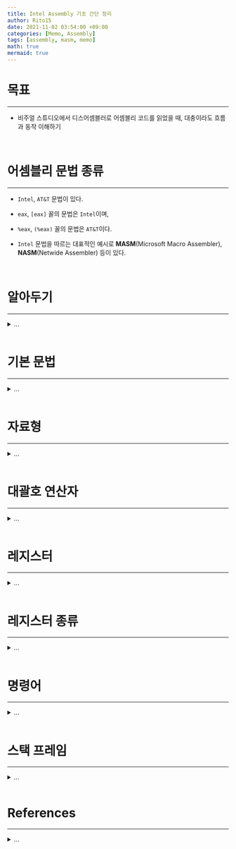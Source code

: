 ```yaml
---
title: Intel Assembly 기초 간단 정리
author: Rito15
date: 2021-11-02 03:54:00 +09:00
categories: [Memo, Assembly]
tags: [assembly, masm, memo]
math: true
mermaid: true
---
```



# 목표
---
- 비주얼 스튜디오에서 디스어셈블러로 어셈블리 코드를 읽었을 때, 대충이라도 흐름과 동작 이해하기

<br>



# 어셈블리 문법 종류
---

- `Intel`, `AT&T` 문법이 있다.

- `eax`, `[eax]` 꼴의 문법은 `Intel`이며,
- `%eax`, `(%eax)` 꼴의 문법은 `AT&T`이다.

- `Intel` 문법을 따르는 대표적인 예시로 **MASM**(Microsoft Macro Assembler), **NASM**(Netwide Assembler) 등이 있다.

<br>



# 알아두기
---

<details>
<summary markdown="span">
...
</summary>

## **어셈블리 연산의 특징**

메모리 주소 간의 연산을 수행할 때,

특정 주소에서 주소로 직접 연산할 수 없고, 반드시 레지스터를 거쳐간다.

예를 들어 메모리 **0x24** 위치의 값을 **0x9A**에 옮기려면

우선 **0x24**에서 `rax`로 옮기고, `rax`에서 **0x9A**로 옮기는 식이다.

<br>

## **어셈블리 명령어와 흐름 제어**

어셈블리 코드 내의 모든 명령어는, 예를 들어

```
mov    rcx,qword ptr [rbp+60h]  
mov    qword ptr [rbp+30h],rcx  
lea    rcx,[rbp+20h]
```

이런 한 줄 한 줄의 명령어는 각자 `1byte` 이상 할당되어 메모리에 저장된다.

```
00007FF80FE20E2A  mov    rcx,qword ptr [rbp+60h]  
00007FF80FE20E2E  mov    qword ptr [rbp+30h],rcx  
00007FF80FE20E32  lea    rcx,[rbp+20h]
```

<br>

그리고 프로그램 카운터 역할을 수행하는 `EIP` 레지스터에

바로 다음에 수행될 명령어의 주소를 저장하고,

순차적 흐름에 따라 현재 명령어의 수행을 마칠 때마다

`EIP`에 저장된 주소를 증가시키게 된다.

<br>

## **WORD**
- **WORD**는 CPU가 한 번에 처리할 수 있는 기본 데이터 처리 단위를 의미한다.

- 32비트 머신에서 **WORD**는 32비트, 64비트 머신에서는 64비트로 정의된다.

- 하드웨어적으로는 CPU의 기본 데이터 처리 단위와 일치하지만, <br>
  소프트웨어에서 **WORD**는 16비트 타입을 의미한다.

<br>

## **숫자 리터럴**
- 어셈블리 코드에 작성되는 숫자의 단위 : `byte`

- **접미어**
  - `h` : 16진수 값
  - `b` : 2진수 값

</details>

<br>



# 기본 문법
---

<details>
<summary markdown="span">
...
</summary>

## **단항 연산(Unary Operation)**

```
<opcode> <operand>
```


## **이항 연산(Binary Operation)**

- **Source** : `operand2` 
- **Destination** : `operand1`

- `operand2`를 `operand1`에 `opcode` 한다.

```
<opcode> <operand1>, <operand2>
```


## **주석(Comment)**

```
;<comment>
```


## **레이블(Label)**

```
<Label> : <opcode> <operand1> <operand2> ;<comment>
```

</details>

<br>



# 자료형
---

<details>
<summary markdown="span">
...
</summary>

## **BYTE**
- `8` bit (1byte)

## **WORD**
- CPU의 기본 처리 단위
- `16` bit (2byte)

## **DWORD**
- Double Word
- `32` bit (4byte)

## **QWORD**
- Quadruple Word
- `64` bit (8byte)

## **부호 있는 자료형**
- SBYTE (8 bit)
- SWORD (16 bit)
- SDWORD (32 bit)
- SQWORD (64 bit)

</details>

<br>



# 대괄호 연산자
---

<details>
<summary markdown="span">
...
</summary>

```
mov eax, ebp
```

위의 명령어는 `ebp` 레지스터에 저장된 값을 `eax` 레지스터에 넣으라는 의미다.

<br>


```
mov eax, dword ptr [ebp]
```

레지스터 또는 숫자를 대괄호가 감싸는 경우가 있는데,

대괄호는 마치 C계열 언어의 포인터 역참조 연산자(`*`)처럼 동작하여

해당 레지스터에 저장된 값을 주솟값으로 하는 메모리 위치의 값을 참조한다.

위 명령어에서 만약 `ebp` 레지스터 내에 `0x48` 값이 있었다면

메모리의 `0x48` 주소에 위치한 값을 `eax`에 넣는 동작을 수행한다.

<br>

여기서 `dword ptr`은 뒤에 나오는 값이 `4byte` 크기의 포인터로 사용된다는 것을 의미한다.

<br>


```
mov eax, dword ptr [ebp+30h]
```

이렇게 대괄호 내에 연산식이 포함된 경우는 연산의 결과값이 가리키는 메모리 위치의 값을 참조하라는 뜻이다.

마찬가지로 `ebp` 레지스터 내에 `0x48` 값이 저장되어 있다면

위의 명령어는 `ebp + 0x30`, 즉 `0x48 + 0x30 = 0x78` 메모리 위치의 값을 `eax`에 넣으라는 의미가 된다.

</details>

<br>



# 레지스터
---

<details>
<summary markdown="span">
...
</summary>

## **레지스터(Register)**
- CPU 내부의 작은 메모리 공간
- 기억 장치 중에서 가장 빠르다.
- CPU와 메모리 사이에서 임시 기억 장치 역할을 수행한다.
- 각 레지스터는 고유의 용도를 가진다.

<br>


## **접두사에 따른 레지스터의 크기**
- 없음 : 16 bit (예 : AX, BX, CX, DX)
- `E` : 32 bit (예 : EAX, EBX, ECX, EDX)
- `R` : 64 bit (예 : RAX, RBX, RCX, RDX)

<br>


## **레지스터의 크기를 결정하는 것**
- 하드웨어적으로는 CPU 아키텍처에 의해 결정된다.
- 소프트웨어적으로는 운영체제와 응용 프로그램의 정책에 의해 결정된다.


<br>

## **레지스터의 구조**

- 예시 : AX(Accumulator Register)

![image](https://user-images.githubusercontent.com/42164422/139488028-38bf13ba-03c6-4899-a7d7-616aa517a135.png)

- **EAX** : 0 ~ 63 bit
- **EAX** : 0 ~ 31 bit
- **AX** : 0 ~ 15 bit
- **AH** : 8 ~ 15 bit
- **AL** : 0 ~ 7 bit

<br>

각각의 레지스터는 위와 같이 호출되는 이름에 따라 정해진 위치와 크기의 영역을 사용한다.

</details>

<br>



# 레지스터 종류
---

<details>
<summary markdown="span">
...
</summary>

- 32비트 기준으로 작성

<br>

## **[1] 범용 레지스터**

<details>
<summary markdown="span">
...
</summary>

### **EAX**
- Accumulator
- 기본 산술(사칙) 연산 레지스터
- 함수의 리턴 값이나 연산 결과가 저장된다.
- 범용적으로 많이 쓰인다.

### **EBX**
- Base Address
- 배열의 주소를 저장한다.

### **ECX**
- Counter
- 반복문에서 반복 횟수를 기록할 때 주로 사용한다.
- `ECX`에 저장된 값은 반복마다 1씩 감소하며, 0이 될 때까지 반복을 이어나간다.

### **EDX**
- Data
- AX의 보조 레지스터
- 연산에 AX의 용량이 부족할 때 확장 용도로 사용된다.
- 주로 부호 확장 명령, 산술 및 논리 연산 보조 역할을 담당한다.

</details>

<br>


## **[2] 인덱스 레지스터**

<details>
<summary markdown="span">
...
</summary>

### **ESI**
- Source Index
- 데이터를 조작/복사할 때 원본 데이터의 주소를 저장한다.

### **EDI**
- Destination Index
- 데이터를 복사할 때 목적지 주소를 저장한다.

</details>

<br>


## **[3] 포인터 레지스터**

<details>
<summary markdown="span">
...
</summary>

### **EBP**
- Base Pointer
- 현재 스택 프레임의 시작 주소를 저장한다.
- 현재 스택 프레임이 유지되는 동안에는 값이 절대 바뀌지 않는다.
- 현재 스택 프레임이 소멸되면 이전 스택 프레임의 시작 주소를 저장한다.

- 스택 세그먼트에 있는 함수의 지역변수, 매개변수를 참조하기 위해 사용된다.
- `SS 레지스터`와 함께 사용된다.

### **ESP**
- Stack Pointer
- 항상 현재 스택의 최상단(TOP) 주소를 저장한다.
- `PUSH`, `POP` 명령에 따라 값이 `4 byte`씩 변하며, 유동적이다.
- 스택은 높은 주소가 Base, 낮은 주소가 Top이며 위에서 아래로 확장된다.

- `EBP`는 스택 프레임 이동 시 값을 직접 넣어주는데 반해, <br>
  `ESP`는 `PUSH`와 `POP`에 의해 간접적으로 변한다.(중요)

- `SS 레지스터`와 함께 사용된다.

### **EIP**
- Instruction Pointer
- 프로그램 카운터(Program Counter) 역할을 수행한다.
- 코드의 실행 흐름을 제어하는 데 사용되는 중요한 레지스터.
- 바로 다음에 수행할 명령의 주소를 저장한다.
- 한 줄씩 흐름이 이동할 때마다 `EIP`에 저장된 값은 계속 바뀐다.

- 참고 : <https://m.blog.naver.com/zxwnstn/221511263055>

### **SFP**
- Stack Frame Pointer
- 함수가 호출되기 전의 스택 프레임 시작 주소를 저장한다.
- `RET` 명령어 호출 시 복귀할 지점을 저장한다고 보면 된다.
- `EBP`는 현재 스택 프레임의 시작 주소를 기억하고,<br>
  `SFP`는 이전 스택 프레임의 `EBP` 값을 기억한다.

</details>

<br>


## **[4] 세그먼트 레지스터**

<details>
<summary markdown="span">
...
</summary>

### **세그먼트(Segment)?**
- 주기억장치(메모리)의 일부에 할당되는 논리적 영역
- 프로그램 시작 시 크기가 정해지는 정적 세그먼트, 런타임에 크기가 변하는 동적 세그먼트로 나눌 수 있다.

<br>

### **세그먼트 종류**
- **Code Segment** (정적)
  - Text Segment라고도 한다.
  - 프로그램의 명령어를 저장한다.
  - 프로그램 시작 시 할당되며, 읽기만 가능하다.
  
  - `CS 레지스터`에 코드 세그먼트의 시작 주소를 저장한다.
  
  <br>
  
- **Data Segment** (정적)
  - 초기화된 전역 변수, 정적 변수, 문자열 리터럴이 저장된다.
  - 프로그램 시작 시 할당되며, 종료 시 해제된다.
  - 런타임에 크기가 변하지 않는다.
  
  - `DS 레지스터`에 데이터 세그먼트의 시작 주소를 저장한다.
  
  <br>
  
- **BSS Segment** (정적)
  - 초기화되지 않은 전역 변수, 정적 변수가 저장된다.
  - 런타임에 크기가 변하지 않는다.
  
  <br>
  
- **Heap Segment** (동적)
  - 런타임에 프로그래머가 직접 할당한 메모리가 저장되는 영역
  - 런타임에 크기가 변할 수 있다.
  - 메모리의 낮은 주소에서 높은 주소 방향으로 저장, 확장된다.
  
  <br>
  
- **Stack Segment** (동적)
  - 런타임에 데이터의 임시 저장을 위해 사용되는 메모리 영역
  - 런타임에 크기가 변할 수 있다.
  - 함수가 실행될 때 할당되고, 함수가 끝날 때 해제된다.
  - 주로 함수 내의 지역변수를 저장한다.
  
  - 메모리의 높은 주소에서 낮은 주소 방향으로 저장, 확장된다.
  - 힙과 스택 영역은 서로 반대 방향의 말단에서 서로를 향해 크기를 확장한다.
  
  - `SS 레지스터`에 스택 세그먼트의 시작 주소를 저장한다.

<br>

### **세그먼트 레지스터?**
  - 세그먼트의 특정 영역에 대한 주소 지정 기능을 제공한다.
  - 쉽게 말해, 프로그램 내의 특정 영역들에 대한 시작 주소를 갖고있는 레지스터들이다.

<br>

### **CS**
- Code Segment
- 코드 세그먼트의 시작 주소를 저장한다.
- 이 주솟값에 명령어 포인터(IP) 레지스터가 갖고 있는 오프셋 값을 더하면 메모리에 저장된, 현재 실행해야 할 명령어의 주솟값이 된다.

### **DS**
- Data Segment
- 데이터 세그먼트의 시작 주소를 저장한다.
- 이 주소에 명령어의 오프셋 값을 더하면 데이터 영역의 특정 주소를 참조할 수 있다.

### **SS**
- Stack Segment
- 스택 세그먼트의 시작 주소를 저장한다.
- SS의 값에 스택 포인터(SP)의 값을 더하면 현재 참조되고 있는 스택의 WORD를 가리킨다.

### **ES**
- Extra Segment
- 스트링 데이터 연산에 보조적으로 사용된다.
- 데이터 수신부의 시작 주소를 포함하며, 목적지 인덱스(DI) 레지스터와 연관된다.

### **FS**
- 사용처가 정해지지 않은 여분의 레지스터
- FS, GS의 이름도 그냥 E 다음 F, G라서 정해진 이름이라고 한다.
- Windows에서는 프로세스의 스레드 정보 블록(TIB)을 가리킬 때 사용된다.
- SEH에 콜백 함수에 대한 포인터를 저장할 때도 사용된다.

### **GS**
- 사용처가 정해지지 않은 여분의 레지스터
- ES처럼 연산의 보조를 위해 사용된다.
- 일반적으로 스레드 로컬 저장소(TLS)에 대한 포인터로 사용된다.

</details>

<br>


## **[5] 플래그 레지스터**

<details>
<summary markdown="span">
...
</summary>

## **EFLAG 레지스터**
- CPU의 동작 제어, 연산 결과 반영에 사용되는 레지스터
- 32비트 레지스터이며, 그 중 오른쪽(하위) 16비트를 플래그 레지스터라고 한다.
- 플래그를 `1`로 설정하는 것을 `SET`라고 한다.
- 플래그를 `0`으로 설정하는 것을 `RESET` 또는 `CLEAR`라고 한다.

![image](https://user-images.githubusercontent.com/42164422/139555360-725ee39a-ee1c-4ce5-a107-f7ae4ef396e9.png)

<br>

### **CF**
- Carry
- 연산 시 올림수가 발생하는 경우 `SET`

### **PF**
- Parity
- 연산 결과에서 1인 비트의 수가 짝수이면 `SET`

### **AF**
- Auxilary
- 특별한 산술 연산에 사용되며, 3번 비트에서 4번 비트로 올림수가 발생하면 `SET`

### **ZF**
- Zero
- 산술 또는 비교 연산의 결과가 0이 아닐 경우 `SET`

### **SF**
- Sign
- 산술 연산의 결과가 음수일 경우 `SET`

### **TF**
- Trap
- 디버그 프로그램에서 사용된다.
- `SET`이 되면 명령어를 하나씩 순차적으로 실행한다.

### **IF**
- Interrupt
- `SET`이 되면 입출력 장치와 같은 외부 인터럽트를 처리해야 함을 나타낸다.

### **DF**
- Direction
- 문자열 처리 방향을 나타낸다.
- `SET` : 정방향(주솟값 감소)
- `CLEAR` : 역방향(주솟값 증가)

### **OF**
- Overflow
- 부호 있는 연산의 결과가 범위를 넘어설 경우 `SET`

</details>


</details> <!-- # 레지스터 종류 -->

<br>



# 명령어
---

<details>
<summary markdown="span">
...
</summary>



## **[0] 미분류**

<details>
<summary markdown="span">
...
</summary>

### **NOP**
- No Operation
- 아무것도 하지 않는다.

</details>

<br>


## **[1] 스택 조작**

<details>
<summary markdown="span">
...
</summary>

### **PUSH**
- 지정한 레지스터에 저장된 값을 스택 상단에 저장한다.
- 스택 포인터(SP) 레지스터의 값이 `4byte` 감소한다.
- 스택은 높은 주소에서부터 낮은 주소로 확장되므로 스택이 커지면 스택의 끝부분(TOP)을 가리키는 `SP` 레지스터의 값이 감소한다.

```
PUSH <operand(register)>
```

<br>

### **POP**
- 스택 상단의 값을 꺼내어 지정한 레지스터에 저장한다.
- 스택 포인터(SP) 레지스터의 값이 `4byte` 증가한다.

```
POP <operand(register)>
```

</details>

<br>


## **[2] 프로시저**

<details>
<summary markdown="span">
...
</summary>

### **JMP**
- Jump
- 지정한 명령어 주소로 제어를 이동한다.
- `EIP`의 값을 해당 주소로 바꿔버리는 것이라고 보면 된다.

```
JMP <이동할 명령어 주소>
```

<br>


### **CALL**
- 되돌아올 주소(현재 `EIP`에 저장된 값)를 스택에 저장한다.
- 프로시저(함수)를 호출하고 제어를 옮긴다.

```
CALL <프로시저의 시작 주소>
```

위 명령어는 아래 명령어와 같다.

```
PUSH eip
JUMP <프로시저의 시작 주소>
```

<br>


### **RET**
- Return
- 스택에 저장되어 있던 주소로 제어를 이동하여 되돌아온다.
- `CALL`로 제어를 이동한 경우, 되돌아오기 위해 사용한다.

```
RET
```

위 명령어는 아래 명령어와 같다.

```
POP eip
```

</details>

<br>


## **[3] 데이터 복사**

<details>
<summary markdown="span">
...
</summary>

### **MOV**
- Move
- src에 저장된 값을 dest로 복사한다.

```
MOV <dest> <src>
```

<br>


### **LEA**
- Load Effective Address
- src의 `주솟값`을 dest(레지스터만 가능)로 복사한다.
- `MOV`로는 두 번에 걸쳐 수행할 동작을 `LEA`로 한 번에 수행할 수 있다.

```
LEA <dest(register)> <src>
```

<br>

```
MOV eax, ebp
ADD eax, 8
```

위 명령어는 아래 명령어와 같은 동작을 수행한다.

```
LEA eax, [ebp+8]
```

`EBP`에 저장된 값에 8을 더하고, 그 값을 `EAX`에 저장한다.

<br>

```
MOV eax, ebp+8
```

이렇게 하면 되지 않을까하는 생각이 들 수도 있는데,

`[]`로 감싸지지 않은 연산식은 허용되지 않는다.

그래서 `LEA`가 필요한 것이다.

<br>

### **MOVZX**
- Move with Zero-Extension
- src에 저장된 값을 dest로 복사한다.
- dest의 크기가 src보다 큰 경우, dest의 남은 비트를 0으로 채운다.

```
MOVZX <dest> <src>
```

<br>

### **MOVSX**
- Move with Sign-Extension
- src에 저장된 값을 dest로 복사한다.
- dest의 크기가 src보다 큰 경우, dest의 남은 비트를 부호 비트로 채운다.

```
MOVSX <dest> <src>
```

<br>

### **MOVS**
- Move String
- `ESI`(Source Index)에 저장된 주소에 위치한 문자열을<br>
  `EDI`(Destination Index)에 저장된 주소에 복사한다.

```
MOVS
```

</details>

<br>


## **[4] 연산**

<details>
<summary markdown="span">
...
</summary>

### **INC**
- Increment
- 대상 레지스터의 값을 1 증가시킨다.

```
INC <operand(register)>
```

<br>

### **DEC**
- Decrement
- 대상 레지스터의 값을 1 감소시킨다.

```
DEC <operand(register)>
```

<br>

### **ADD**
- src, dest에 저장된 값을 서로 더하여 dest에 저장한다.

```
ADD <dest>, <src>
```

<br>

```
; eax에 저장된 값에 0x10을 더한다.
ADD eax, 10h

; 0x7FF80BF4FAD8 메모리 주소에 저장된 값과 eax에 저장된 값을 더하여 eax에 저장한다.
ADD eax, dword ptr [7FF80BF4FAD8h]
```

<br>

### **SUB**
- Subtract
- dest에 저장된 값에 src에 저장된 값을 빼서 dest에 저장한다.

```
SUB <dest>, <src>
```

<br>

### **CMP**
- Compare
- dest와 src의 값을 비교한다.
- 연산 결과로 `ZF`, `SF`, `OF`와 같은 플래그 레지스터의 값이 설정된다.
- 조건부 점프(`JA`, `JB`, `JE`, `JNE`, ...) 명령어가 이어 나오는 경우가 많다.

```
CMP <dest>, <src>
```

<br>

```
; AL(AX 하위 1바이트) 레지스터의 값이 0xE8인지 비교한다.
CMP    al, 0E8h

; RBP, RAX 레지스터에 저장된 값이 서로 같은지 비교한다.
CMP    rbp, rax

; 메모리의 0x7FF80BF4FAD8 주소에 저장된 값이 0인지 비교한다.
CMP    dword ptr [7FF80BF4FAD8h], 0
```

</details>

<br>


## **[5] 인터럽트**

<details>
<summary markdown="span">
...
</summary>

### **INT**
- 소프트웨어 인터럽트를 발생시켜 OS의 서브루틴을 호출한다.
- 피연산자는 상수만 사용할 수 있다.

```
INT <operand>
```

</details>


</details> <!-- # 명령어 -->

<br>



# 스택 프레임
---

<details>
<summary markdown="span">
...
</summary>

## **스택 프레임(Stack Frame)?**
- `EBP`(스택 베이스 포인터) 레지스터를 사용하여 현재 스택 내의 지역 변수, 매개 변수, 복귀 주소에 접근하는 기법 또는 그 영역
- `EBP`에 저장된 주소를 기반으로 오프셋을 더하여 지역 변수에 간편히 접근할 수 있다.
- 함수가 호출될 때마다 해당 함수의 스택 프레임이 생성되고, `EBP`에는 스택 프레임의 시작 주소가 저장된다.

<br>

## **설명**
- `PUSH`, `POP`이 발생할 때마다 `ESP`에 저장된 값은 `4byte`씩 변하며, 항상 스택의 상단을 가리킨다.
- 함수 호출 직후 `EBP`에 `ESP`의 값을 넣어 줌으로써, 마치 스택 상단에서 작은 스택을 생성하는 효과를 얻을 수 있다.
- 이 영역을 스택 프레임이라고 하며, `EBP`는 현재 스택 프레임의 시작 주소를 저장하는 역할을 수행한다.

<br>

## **구조**

```
PUSH ebp        ; 이전 스택 프레임의 시작 주소 백업
MOV  ebp, esp   ; ESP -> EBP : 새로운 스택 프레임 형성

                ; 함수 영역

MOV  esp, ebp   ; EBP   -> ESP : 이전 스택 프레임의 상단(Top) 주솟값 복원
POP  ebp        ; stack -> EBP : 이전 스택 프레임의 시작(Base) 주솟값 복원
RET             ; stack -> EIP : 함수 호출 문장 다음 지점으로 제어 이동
```


</details>


<br>

# References
---

<details>
<summary markdown="span">
...
</summary>

- <https://rootfriend.tistory.com/entry/어셈블러Assembler의-종류>

- <https://sunrinjuntae.tistory.com/24>
- <https://iceb1u3.tistory.com/entry/2장-레지스터와-어셈블리어-정리>
- <https://velog.io/@hidaehyunlee/libasm-어셈블리-프로그램-구조와-x64-레지스터-이해하기>
- <https://sewcode.tistory.com/10>
- <https://velog.io/@kjh3865/movandlea>
- <https://coding-factory.tistory.com/650>
- <https://coding-factory.tistory.com/651>

- <https://wogh8732.tistory.com/215>
- <https://to-paz.tistory.com/99>
- <https://5kyc1ad.tistory.com/32>
- <https://sunrinjuntae.tistory.com/24>
- <https://blog.kimtae.xyz/9>
- <https://adipo.tistory.com/entry/어셈블리어-MASMMicrosoft-Macro-Assembler>

- <https://www.youtube.com/watch?v=yf7yFJHTif8>

</details>